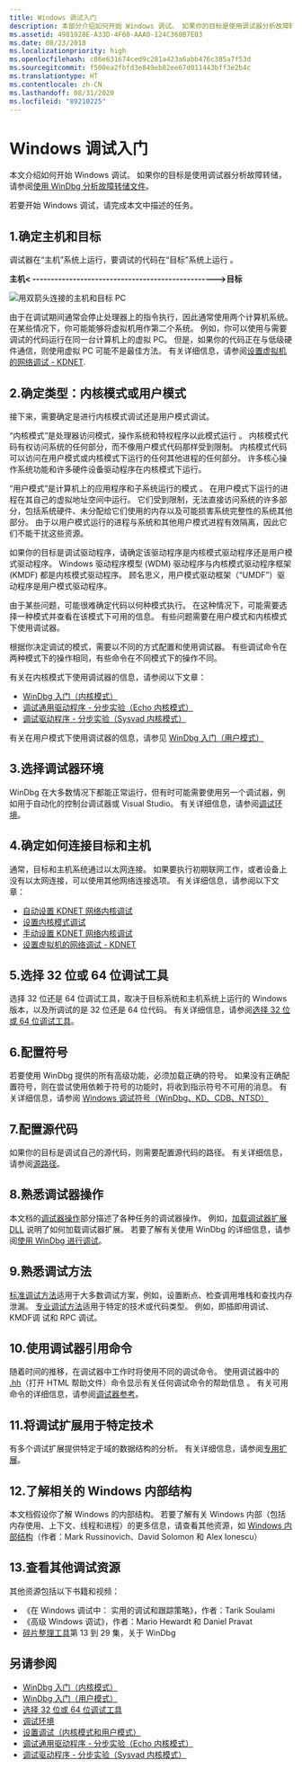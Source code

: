 ```yaml
---
title: Windows 调试入门
description: 本部分介绍如何开始 Windows 调试。 如果你的目标是使用调试器分析故障转储，请参阅使用 Windows 调试器 (WinDbg) 进行故障转储分析。
ms.assetid: 4981928E-A33D-4F60-AAA0-124C360B7E03
ms.date: 08/23/2018
ms.localizationpriority: high
ms.openlocfilehash: c86e631674ced9c281a423a6abb476c385a7f53d
ms.sourcegitcommit: f500ea2fbfd3e849eb82ee67d011443bff3e2b4c
ms.translationtype: HT
ms.contentlocale: zh-CN
ms.lasthandoff: 08/31/2020
ms.locfileid: "89210225"
---
```

# <a name="getting-started-with-windows-debugging"></a>Windows 调试入门


本文介绍如何开始 Windows 调试。 如果你的目标是使用调试器分析故障转储，请参阅[使用 WinDbg 分析故障转储文件](crash-dump-files.md)。

若要开始 Windows 调试，请完成本文中描述的任务。

## <a name="1-determine-the-host-and-the-target"></a>1.确定主机和目标 

调试器在“主机”系统上运行，要调试的代码在“目标”系统上运行   。

   **主机&lt; --------------------------------------------------&gt;目标**

![用双箭头连接的主机和目标 PC](images/targethost1.png)

由于在调试期间通常会停止处理器上的指令执行，因此通常使用两个计算机系统。 在某些情况下，你可能能够将虚拟机用作第二个系统。 例如，你可以使用与需要调试的代码运行在同一台计算机上的虚拟 PC。 但是，如果你的代码正在与低级硬件通信，则使用虚拟 PC 可能不是最佳方法。 有关详细信息，请参阅[设置虚拟机的网络调试 - KDNET](setting-up-network-debugging-of-a-virtual-machine-host.md).

## <a name="2-determine-the-type-kernel-mode-or-user-mode"></a>2.确定类型：内核模式或用户模式

接下来，需要确定是进行内核模式调试还是用户模式调试。

“内核模式”是处理器访问模式，操作系统和特权程序以此模式运行  。 内核模式代码有权访问系统的任何部分，而不像用户模式代码那样受到限制。 内核模式代码可以访问在用户模式或内核模式下运行的任何其他进程的任何部分。 许多核心操作系统功能和许多硬件设备驱动程序在内核模式下运行。

“用户模式”是计算机上的应用程序和子系统运行的模式  。 在用户模式下运行的进程在其自己的虚拟地址空间中运行。 它们受到限制，无法直接访问系统的许多部分，包括系统硬件、未分配给它们使用的内存以及可能损害系统完整性的系统其他部分。 由于以用户模式运行的进程与系统和其他用户模式进程有效隔离，因此它们不能干扰这些资源。

如果你的目标是调试驱动程序，请确定该驱动程序是内核模式驱动程序还是用户模式驱动程序。 Windows 驱动程序模型 (WDM) 驱动程序与内核模式驱动程序框架 (KMDF) 都是内核模式驱动程序。 顾名思义，用户模式驱动框架（“UMDF”）驱动程序是用户模式驱动程序。

由于某些问题，可能很难确定代码以何种模式执行。 在这种情况下，可能需要选择一种模式并查看在该模式下可用的信息。 有些问题需要在用户模式和内核模式下使用调试器。

根据你决定调试的模式，需要以不同的方式配置和使用调试器。 有些调试命令在两种模式下的操作相同，有些命令在不同模式下的操作不同。

有关在内核模式下使用调试器的信息，请参阅以下文章：
   - [WinDbg 入门（内核模式）](getting-started-with-windbg--kernel-mode-.md) 
   - [调试通用驱动程序 - 分步实验（Echo 内核模式）](debug-universal-drivers---step-by-step-lab--echo-kernel-mode-.md) 
   - [调试驱动程序 - 分步实验（Sysvad 内核模式）](debug-universal-drivers--kernel-mode-.md) 
    
有关在用户模式下使用调试器的信息，请参见 [WinDbg 入门（用户模式）](getting-started-with-windbg.md)

## <a name="3-choose-your-debugger-environment"></a>3.选择调试器环境

WinDbg 在大多数情况下都能正常运行，但有时可能需要使用另一个调试器，例如用于自动化的控制台调试器或 Visual Studio。 有关详细信息，请参阅[调试环境](debuggers-in-the-debugging-tools-for-windows-package.md)。

## <a name="4-determine-how-to-connect-the-target-and-host"></a>4.确定如何连接目标和主机

通常，目标和主机系统通过以太网连接。 如果要执行初期联网工作，或者设备上没有以太网连接，可以使用其他网络连接选项。 有关详细信息，请参阅以下文章：
   -   [自动设置 KDNET 网络内核调试](setting-up-a-network-debugging-connection-automatically.md)
   -   [设置内核模式调试](setting-up-kernel-mode-debugging-in-windbg--cdb--or-ntsd.md)
   -   [手动设置 KDNET 网络内核调试](setting-up-a-network-debugging-connection.md)
   -   [设置虚拟机的网络调试 - KDNET](setting-up-network-debugging-of-a-virtual-machine-host.md)

## <a name="5-choose-either-the-32-bit-or-64-bit-debugging-tools"></a>5.选择 32 位或 64 位调试工具

选择 32 位还是 64 位调试工具，取决于目标系统和主机系统上运行的 Windows 版本，以及所调试的是 32 位还是 64 位代码。 有关详细信息，请参阅[选择 32 位或 64 位调试工具](choosing-a-32-bit-or-64-bit-debugger-package.md)。

## <a name="6-configure-symbols"></a>6.配置符号

若要使用 WinDbg 提供的所有高级功能，必须加载正确的符号。 如果没有正确配置符号，则在尝试使用依赖于符号的功能时，将收到指示符号不可用的消息。 有关详细信息，请参阅 [Windows 调试符号（WinDbg、KD、CDB、NTSD）](symbols.md)

## <a name="7-configure-source-code"></a>7.配置源代码

如果你的目标是调试自己的源代码，则需要配置源代码的路径。 有关详细信息，请参阅[源路径](source-path.md)。

## <a name="8-become-familiar-with-debugger-operation"></a>8.熟悉调试器操作

本文档的[调试器操作](debugger-operation-win8.md)部分描述了各种任务的调试器操作。 例如，[加载调试器扩展 DLL](loading-debugger-extension-dlls.md) 说明了如何加载调试器扩展。 若要了解有关使用 WinDbg 的详细信息，请参阅[使用 WinDbg 进行调试](debugging-using-windbg.md)。

## <a name="9-become-familiar-with-debugging-techniques"></a>9.熟悉调试方法

[标准调试方法](standard-debugging-techniques.md)适用于大多数调试方案，例如，设置断点、检查调用堆栈和查找内存泄漏。 [专业调试方法](specialized-debugging-techniques.md)适用于特定的技术或代码类型。 例如，即插即用调试、KMDF调 试和 RPC 调试。

## <a name="10-use-the-debugger-reference-commands"></a>10.使用调试器引用命令

随着时间的推移，在调试器中工作时将使用不同的调试命令。 使用调试器中的 [.hh](-hh--open-html-help-file-.md)（打开 HTML 帮助文件）命令显示有关任何调试命令的帮助信息  。 有关可用命令的详细信息，请参阅[调试器参考](debugger-reference.md)。

## <a name="11-use-debugging-extensions-for-specific-technologies"></a>11.将调试扩展用于特定技术

有多个调试扩展提供特定于域的数据结构的分析。 有关详细信息，请参阅[专用扩展](specialized-extensions.md)。

## <a name="12-learn-about-related-windows-internals"></a>12.了解相关的 Windows 内部结构

本文档假设你了解 Windows 的内部结构。 若要了解有关 Windows 内部（包括内存使用、上下文、线程和进程）的更多信息，请查看其他资源，如 [Windows 内部结构](/sysinternals/learn/windows-internals)（作者：Mark Russinovich、David Solomon 和 Alex Ionescu） 

## <a name="13-review-additional-debugging-resources"></a>13.查看其他调试资源

其他资源包括以下书籍和视频：
-  《在 Windows 调试中：  实用的调试和跟踪策略》，作者：Tarik Soulami
-   《高级 Windows 调试》，作者：Mario Hewardt 和 Daniel Pravat 
-   [碎片整理工具](https://channel9.msdn.com/Shows/Defrag-Tools)第 13 到 29 集，关于 WinDbg


## <a name="see-also"></a>另请参阅

-   [WinDbg 入门（内核模式）](getting-started-with-windbg--kernel-mode-.md)
-   [WinDbg 入门（用户模式）](getting-started-with-windbg.md)
-   [选择 32 位或 64 位调试工具](choosing-a-32-bit-or-64-bit-debugger-package.md)
-   [调试环境](debuggers-in-the-debugging-tools-for-windows-package.md)
-   [设置调试（内核模式和用户模式）](getting-set-up-for-debugging.md)
-   [调试通用驱动程序 - 分步实验（Echo 内核模式）](debug-universal-drivers---step-by-step-lab--echo-kernel-mode-.md)
-   [调试驱动程序 - 分步实验（Sysvad 内核模式）](debug-universal-drivers--kernel-mode-.md)